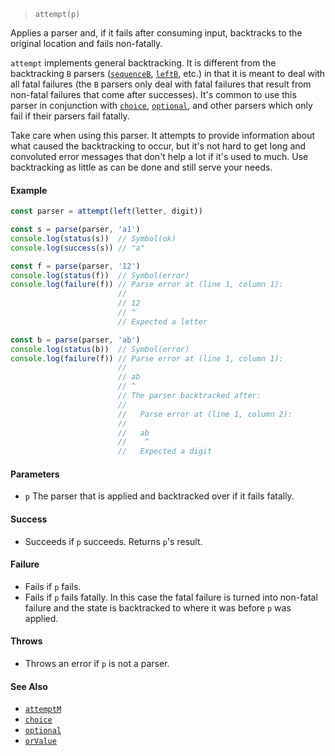 <!--
 Copyright (c) 2020 Thomas J. Otterson
 
 This software is released under the MIT License.
 https://opensource.org/licenses/MIT
-->

> `attempt(p)`

Applies a parser and, if it fails after consuming input, backtracks to the original location and fails non-fatally.

`attempt` implements general backtracking. It is different from the backtracking `B` parsers ([`sequenceB`](sequenceb.md), [`leftB`](leftb.md), etc.) in that it is meant to deal with all fatal failures (the `B` parsers only deal with fatal failures that result from non-fatal failures that come after successes). It's common to use this parser in conjunction with [`choice`](choice.md), [`optional`](optional.md), and other parsers which only fail if their parsers fail fatally.

Take care when using this parser. It attempts to provide information about what caused the backtracking to occur, but it's not hard to get long and convoluted error messages that don't help a lot if it's used to much. Use backtracking as little as can be done and still serve your needs.

#### Example

```javascript
const parser = attempt(left(letter, digit))

const s = parse(parser, 'a1')
console.log(status(s))  // Symbol(ok)
console.log(success(s)) // "a"

const f = parse(parser, '12')
console.log(status(f))  // Symbol(error)
console.log(failure(f)) // Parse error at (line 1, column 1):
                        //
                        // 12
                        // ^
                        // Expected a letter

const b = parse(parser, 'ab')
console.log(status(b))  // Symbol(error)
console.log(failure(f)) // Parse error at (line 1, column 1):
                        //
                        // ab
                        // ^
                        // The parser backtracked after:
                        //
                        //   Parse error at (line 1, column 2):
                        //
                        //   ab
                        //    ^
                        //   Expected a digit
```

#### Parameters

* `p` The parser that is applied and backtracked over if it fails fatally.

#### Success

* Succeeds if `p` succeeds. Returns `p`'s result.

#### Failure

* Fails if `p` fails.
* Fails if `p` fails fatally. In this case the fatal failure is turned into non-fatal failure and the state is backtracked to where it was before `p` was applied.

#### Throws

* Throws an error if `p` is not a parser.

#### See Also

* [`attemptM`](attemptm.md)
* [`choice`](choice.md)
* [`optional`](optional.md)
* [`orValue`](orvalue.md)